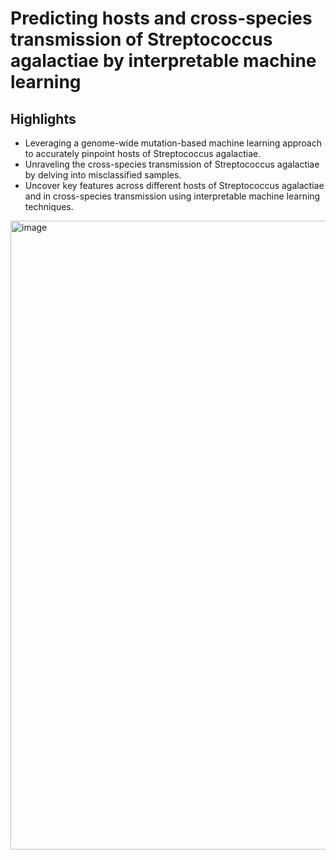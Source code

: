 # Predicting hosts and cross-species transmission of Streptococcus agalactiae by interpretable machine learning

## Highlights
- Leveraging a genome-wide mutation-based machine learning approach to accurately pinpoint hosts of Streptococcus agalactiae.
- Unraveling the cross-species transmission of Streptococcus agalactiae by delving into misclassified samples.
- Uncover key features across different hosts of Streptococcus agalactiae and in cross-species transmission using interpretable machine learning techniques. 

<img width="1006" alt="image" src="https://github.com/YunxiaoRen/Hosts_Classification_of_GBS/assets/34085438/764f9782-2070-4b2f-83dd-8c22ca567f02">
